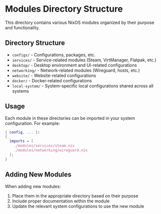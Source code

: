 # Modules Directory Structure

This directory contains various NixOS modules organized by their purpose and functionality.

## Directory Structure

- `configs/` - Configurations, packages, etc.
- `services/` - Service-related modules (Steam, VirtManager, Flatpak, etc.)
- `desktop/` - Desktop environment and UI-related configurations
- `networking/` - Network-related modules (Wireguard, hosts, etc.)
- `website/` - Website-related configurations
- `docker/` - Docker-related configurations
- `local-system/` - System-specific local configurations shared across all systems

## Usage

Each module in these directories can be imported in your system configuration. For example:

```nix
{ config, ... }:
{
  imports = [
    ./modules/services/steam.nix
    ./modules/networking/wireguard.nix
  ];
}
```

## Adding New Modules

When adding new modules:
1. Place them in the appropriate directory based on their purpose
2. Include proper documentation within the module
3. Update the relevant system configurations to use the new module 